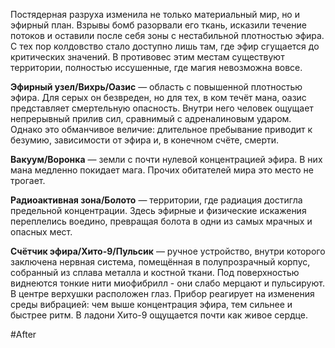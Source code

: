 Постядерная разруха изменила не только материальный мир, но и эфирный план. Взрывы бомб разорвали его ткань, исказили течение потоков и оставили после себя зоны с нестабильной плотностью эфира. С тех пор колдовство стало доступно лишь там, где эфир сгущается до критических значений. В противовес этим местам существуют территории, полностью иссушенные, где магия невозможна вовсе.

**Эфирный узел/Вихрь/Оазис** — область с повышенной плотностью эфира. Для серых он безвреден, но для тех, в ком течёт мана, оазис представляет смертельную опасность. Внутри него человек ощущает непрерывный прилив сил, сравнимый с адреналиновым ударом. Однако это обманчивое величие: длительное пребывание приводит к безумию, зависимости от эфира и, в конечном счёте, смерти.

**Вакуум/Воронка** — земли с почти нулевой концентрацией эфира. В них мана медленно покидает мага. Прочих обитателей мира это место не трогает.

**Радиоактивная зона/Болото** — территории, где радиация достигла предельной концентрации. Здесь эфирные и физические искажения переплелись воедино, превращая болота в одни из самых мрачных и опасных мест.

**Счётчик эфира/Хито-9/Пульсик** — ручное устройство, внутри которого заключена нервная система, помещённая в полупрозрачный корпус, собранный из сплава металла и костной ткани. Под поверхностью виднеются тонкие нити миофибрилл - они слабо мерцают и пульсируют. В центре верхушки расположен глаз.
Прибор реагирует на изменения среды вибрацией: чем выше концентрация эфира, тем сильнее и быстрее ритм. В ладони Хито-9 ощущается почти как живое сердце.

#After 